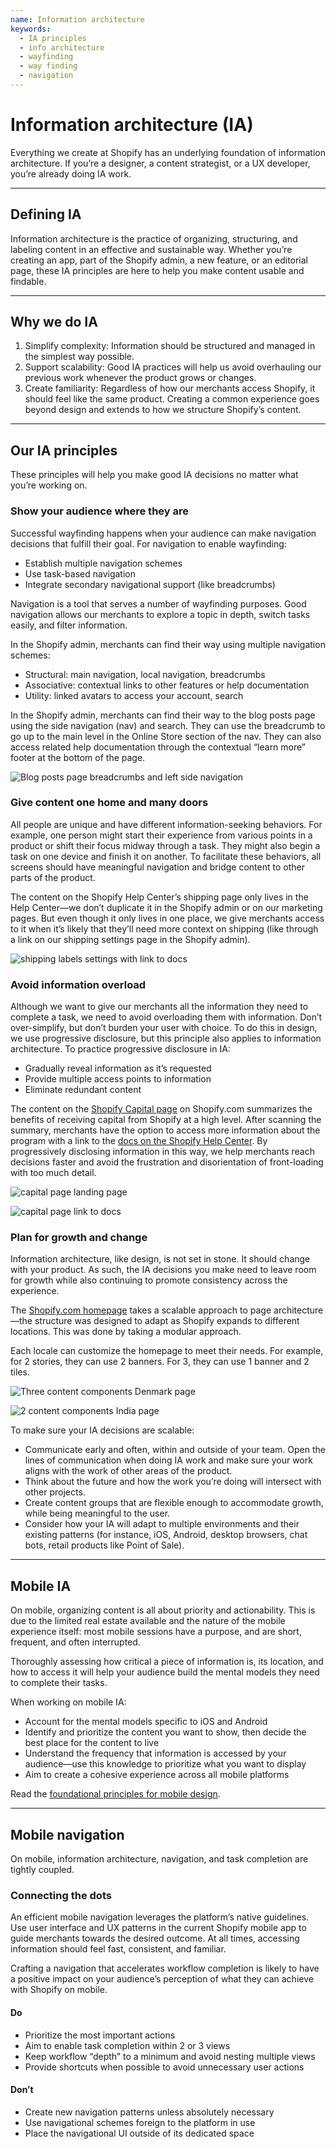 ```yaml
---
name: Information architecture
keywords:
  - IA principles
  - info architecture
  - wayfinding
  - way finding
  - navigation
---
```


# Information architecture (IA)

Everything we create at Shopify has an underlying foundation of information architecture. If you’re a designer, a content strategist, or a UX developer, you’re already doing IA work.

---

## Defining IA

Information architecture is the practice of organizing, structuring, and labeling content in an effective and sustainable way. Whether you’re creating an app, part of the Shopify admin, a new feature, or an editorial page, these IA principles are here to help you make content usable and findable.

---

## Why we do IA

1. Simplify complexity: Information should be structured and managed in the simplest way possible.
2. Support scalability: Good IA practices will help us avoid overhauling our previous work whenever the product grows or changes.
3. Create familiarity: Regardless of how our merchants access Shopify, it should feel like the same product. Creating a common experience goes beyond design and extends to how we structure Shopify’s content.

---

## Our IA principles

These principles will help you make good IA decisions no matter what you’re working on.

### Show your audience where they are

Successful wayfinding happens when your audience can make navigation decisions that fulfill their goal. For navigation to enable wayfinding:

- Establish multiple navigation schemes
- Use task-based navigation
- Integrate secondary navigational support (like breadcrumbs)

Navigation is a tool that serves a number of wayfinding purposes.
Good navigation allows our merchants to explore a topic in depth, switch tasks easily, and filter information.

In the Shopify admin, merchants can find their way using multiple navigation schemes:

- Structural: main navigation, local navigation, breadcrumbs
- Associative: contextual links to other features or help documentation
- Utility: linked avatars to access your account, search

In the Shopify admin, merchants can find their way to the blog posts page using the side navigation (nav) and search. They can use the breadcrumb to go up to the main level in the Online Store section of the nav. They can also access related help documentation through the contextual “learn more” footer at the bottom of the page.

![Blog posts page breadcrumbs and left side navigation](/public_images/information-architecture/blogposts-breadcrumb-nav@2x.png)

### Give content one home and many doors

All people are unique and have different information-seeking behaviors. For example, one person might start their experience from various points in a product or shift their focus midway through a task. They might also begin a task on one device and finish it on another. To facilitate these behaviors, all screens should have meaningful navigation and bridge content to other parts of the product.

The content on the Shopify Help Center’s shipping page only lives in the Help Center—we don’t duplicate it in the Shopify admin or on our marketing pages. But even though it only lives in one place, we give merchants access to it when it’s likely that they’ll need more context on shipping (like through a link on our shipping settings page in the Shopify admin).

![shipping labels settings with link to docs](/public_images/information-architecture/shippinglabels-link@2x.png)

### Avoid information overload

Although we want to give our merchants all the information they need to complete a task, we need to avoid overloading them with information. Don’t over-simplify, but don’t burden your user with choice. To do this in design, we use progressive disclosure, but this principle also applies to information architecture. To practice progressive disclosure in IA:

- Gradually reveal information as it’s requested
- Provide multiple access points to information
- Eliminate redundant content

The content on the [Shopify Capital page](https://www.shopify.com/capital) on Shopify.com summarizes the benefits of receiving capital from Shopify at a high level. After scanning the summary, merchants have the option to access more information about the program with a link to the [docs on the Shopify Help Center](https://help.shopify.com/en/manual/your-account/shopify-capital?itcat=capital&itterm=capital-resources-help-docs). By progressively disclosing information in this way, we help merchants reach decisions faster and avoid the frustration and disorientation of front-loading with too much detail.

![capital page landing page](/public_images/information-architecture/capitalpage-hero@2x.png)

![capital page link to docs](/public_images/information-architecture/capitalpage-links@2x.png)

### Plan for growth and change

Information architecture, like design, is not set in stone. It should change with your product. As such, the IA decisions you make need to leave room for growth while also continuing to promote consistency across the experience.

The [Shopify.com homepage](https://www.shopify.com/) takes a scalable approach to page architecture—the structure was designed to adapt as Shopify expands to different locations. This was done by taking a modular approach.

Each locale can customize the homepage to meet their needs. For example, for 2 stories, they can use 2 banners. For 3, they can use 1 banner and 2 tiles.

![Three content components Denmark page](/public_images/information-architecture/de-component@2x.png)

![2 content components India page](/public_images/information-architecture/india-component@2x.jpg)

To make sure your IA decisions are scalable:

- Communicate early and often, within and outside of your team.
  Open the lines of communication when doing IA work and make sure your work aligns with the work of other areas of the product.
- Think about the future and how the work you’re doing will intersect with other projects.
- Create content groups that are flexible enough to accommodate growth, while being meaningful to the user.
- Consider how your IA will adapt to multiple environments and their existing patterns (for instance, iOS, Android, desktop browsers, chat bots, retail products like Point of Sale).

---

## Mobile IA

On mobile, organizing content is all about priority and actionability. This is due to the limited real estate available and the nature of the mobile experience itself: most mobile sessions have a purpose, and are short, frequent, and often interrupted.

Thoroughly assessing how critical a piece of information is, its location, and how to access it will help your audience build the mental models they need to complete their tasks.

When working on mobile IA:

- Account for the mental models specific to iOS and Android
- Identify and prioritize the content you want to show, then decide the best place for the content to live
- Understand the frequency that information is accessed by your audience—use this knowledge to prioritize what you want to display
- Aim to create a cohesive experience across all mobile platforms

Read the [foundational principles for mobile design](/foundations/mobile).

---

## Mobile navigation

On mobile, information architecture, navigation, and task completion are tightly coupled.

### Connecting the dots

An efficient mobile navigation leverages the platform’s native guidelines. Use user interface and UX patterns in the current Shopify mobile app to guide merchants towards the desired outcome. At all times, accessing information should feel fast, consistent, and familiar.

Crafting a navigation that accelerates workflow completion is likely to have a positive impact on your audience’s perception of what they can achieve with Shopify on mobile.

<!-- usageblock -->

#### Do

- Prioritize the most important actions
- Aim to enable task completion within 2 or 3 views
- Keep workflow “depth” to a minimum and avoid nesting multiple views
- Provide shortcuts when possible to avoid unnecessary user actions

#### Don’t

- Create new navigation patterns unless absolutely necessary
- Use navigational schemes foreign to the platform in use
- Place the navigational UI outside of its dedicated space

<!-- end -->
